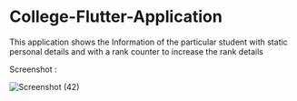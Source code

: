 # College-Flutter-Application

This application shows the Information of the particular student with static personal details and with a rank counter to increase the rank details

Screenshot :

![Screenshot (42)](https://user-images.githubusercontent.com/78490928/188658706-c7aee2ae-df84-4c42-bca5-907b013fe325.png)

